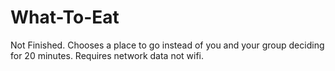 # What-To-Eat
Not Finished. Chooses a place to go instead of you and your group deciding for 20 minutes. Requires network data not wifi.
